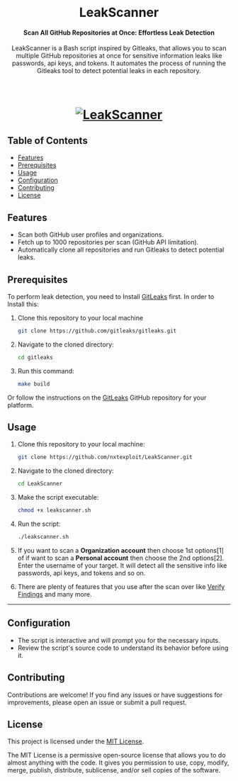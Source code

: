 <h1 align="center">
  <br>
  LeakScanner
  <br>
</h1>

<h4 align="center">Scan All GitHub Repositories at Once: Effortless Leak Detection</h4>

<p align="center">
  LeakScanner is a Bash script inspired by Gitleaks, that allows you to scan multiple GitHub repositories at once for sensitive information leaks like passwords, api keys, and tokens. It automates the process of running the Gitleaks tool to detect potential leaks in each repository.
  <p>

<h1 align="center">
  <br>
  <a href="https://github.com/nxtexploit/LeakScanner"><img src="https://i.imgur.com/QpYpp7J.png" alt="LeakScanner"></a>

</h1>

## Table of Contents

- [Features](#features)
- [Prerequisites](#prerequisites)
- [Usage](#usage)
- [Configuration](#configuration)
- [Contributing](#contributing)
- [License](#license)

## Features

- Scan both GitHub user profiles and organizations.
- Fetch up to 1000 repositories per scan (GitHub API limitation).
- Automatically clone all repositories and run Gitleaks to detect potential leaks.


## Prerequisites

To perform leak detection, you need to Install [GitLeaks](https://github.com/gitleaks/gitleaks#installing) first. In order to Install this:
1. Clone this repository to your local machine
    ```bash
    git clone https://github.com/gitleaks/gitleaks.git
    ```
2. Navigate to the cloned directory:
    ```bash
    cd gitleaks
    ```
3. Run this command:
    ```bash
    make build
    ```
Or follow the instructions on the [GitLeaks](https://github.com/gitleaks/gitleaks#installing) GitHub repository for your platform.

## Usage

1. Clone this repository to your local machine:

   ```bash
   git clone https://github.com/nxtexploit/LeakScanner.git
   ```
2. Navigate to the cloned directory:
    ```bash
    cd LeakScanner
   ```
3. Make the script executable:
    ```bash
    chmod +x leakscanner.sh
    ```
4. Run the script:
    ```bash
   ./leakscanner.sh
    ```
5. If you want to scan a **Organization account** then choose 1st options[1] of if want to scan a **Personal account** then choose the 2nd options[2]. Enter the username of your target. It will detect all the sensitive info like passwords, api keys, and tokens and so on.


6. There are plenty of features that you use after the scan over like [Verify Findings](https://github.com/gitleaks/gitleaks#verify-findings) and many more.
---
## Configuration

+ The script is interactive and will prompt you for the necessary inputs.
+ Review the script's source code to understand its behavior before using it.

## Contributing

Contributions are welcome! If you find any issues or have suggestions for improvements, please open an issue or submit a pull request.

## License


This project is licensed under the [MIT License](LICENSE).

The MIT License is a permissive open-source license that allows you to do almost anything with the code. It gives you permission to use, copy, modify, merge, publish, distribute, sublicense, and/or sell copies of the software.



